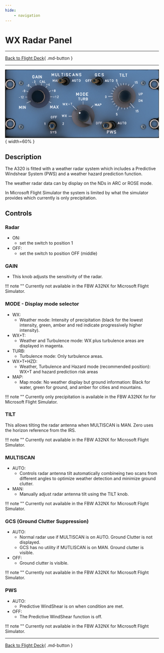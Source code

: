 ```yaml
---
hide:
    - navigation
---
```


# WX Radar Panel

---

[Back to Flight Deck](../flight-deck.md){ .md-button }

---

![WX Radar Panel](../../../assets/a32nx-briefing/pedestal/WX-radar-Panel.png "WX Radar Panel"){ width=60% }

## Description

The A320 is fitted with a weather radar system which includes a Predictive Windshear System (PWS) and a weather hazard prediction function.

The weather radar data can by display on the NDs in ARC or ROSE mode.

In Microsoft Flight Simulator the system is limited by what the simulator provides which currently is only precipitation.

## Controls

### Radar

- ON:
    - set the switch to position 1
- OFF:
    - set the switch to position OFF (middle)

### GAIN

- This knob adjusts the sensitivity of the radar.

!!! note ""
    Currently not available in the FBW A32NX for Microsoft Flight Simulator.

### MODE - Display mode selector

- WX:
    - Weather mode: Intensity of precipitation (black for the lowest intensity, green, amber and red indicate progressively higher intensity).
- WX+T:
    - Weather and Turbulence mode: WX plus turbulence areas are displayed in magenta.
- TURB:
    - Turbulence mode: Only turbulence areas.
- WX+T+HZD:
    - Weather, Turbulence and Hazard mode (recommended position): WX+T and hazard prediction risk areas
- MAP:
    - Map mode: No weather display but ground information: Black for water, green for ground, and amber for cities and mountains.

!!! note ""
    Currently only precipitation is available in the FBW A32NX for for Microsoft Flight Simulator.

###  TILT

This allows tilting the radar antenna when MULTISCAN is MAN. Zero uses the horizon reference from the IRS.

!!! note ""
    Currently not available in the FBW A32NX for Microsoft Flight Simulator.

### MULTISCAN

- AUTO:
    - Controls radar antenna tilt automatically combineing two scans from different angles to optimize weather detection and minimize ground clutter.
- MAN:
    - Manually adjust radar antenna tilt using the TILT knob.

!!! note ""
    Currently not available in the FBW A32NX for Microsoft Flight Simulator.

### GCS (Ground Clutter Suppression)

- AUTO:
    - Normal radar use if MULTISCAN is on AUTO. Ground Clutter is not displayed.
    - GCS has no utility if MUTLISCAN is on MAN. Ground clutter is visible.
- OFF:
    - Ground clutter is visible.

!!! note ""
    Currently not available in the FBW A32NX for Microsoft Flight Simulator.

### PWS

- AUTO:
    - Predictive WindShear is on when condition are met.
- OFF:
    - The Predictive WindShear function is off.

!!! note ""
    Currently not available in the FBW A32NX for Microsoft Flight Simulator.

---

[Back to Flight Deck](../flight-deck.md){ .md-button }


